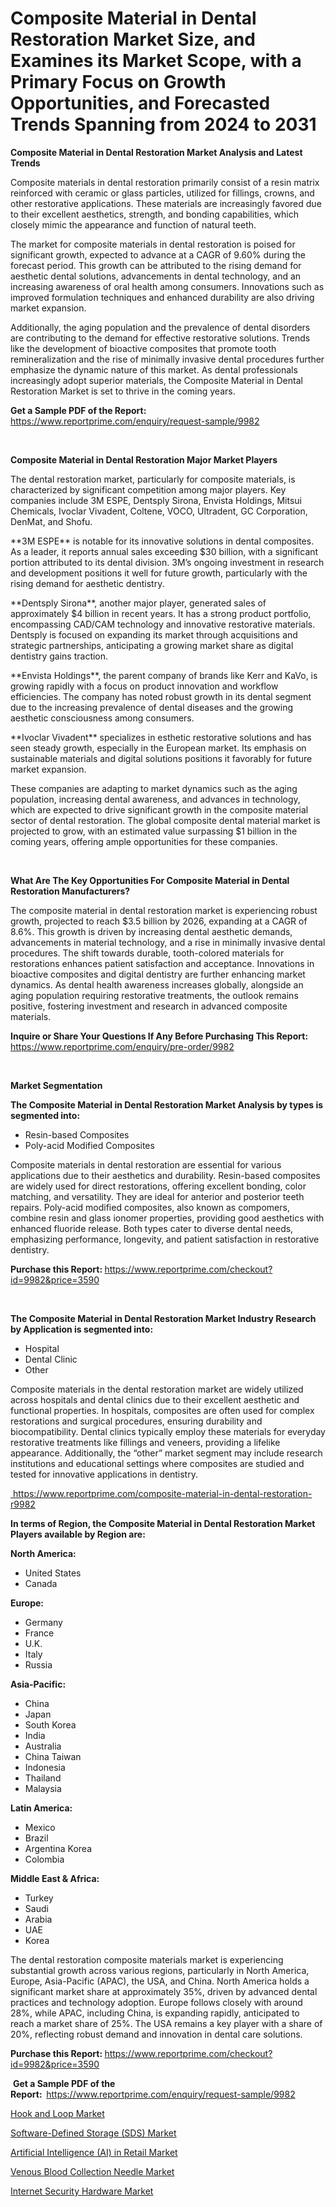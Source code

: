 <p><h1>Composite Material in Dental Restoration Market Size, and Examines its Market Scope, with a Primary Focus on Growth Opportunities, and Forecasted Trends Spanning from 2024 to 2031</h1></p><p><strong>Composite Material in Dental Restoration Market Analysis and Latest Trends</strong></p>
<p><p>Composite materials in dental restoration primarily consist of a resin matrix reinforced with ceramic or glass particles, utilized for fillings, crowns, and other restorative applications. These materials are increasingly favored due to their excellent aesthetics, strength, and bonding capabilities, which closely mimic the appearance and function of natural teeth.</p><p>The market for composite materials in dental restoration is poised for significant growth, expected to advance at a CAGR of 9.60% during the forecast period. This growth can be attributed to the rising demand for aesthetic dental solutions, advancements in dental technology, and an increasing awareness of oral health among consumers. Innovations such as improved formulation techniques and enhanced durability are also driving market expansion. </p><p>Additionally, the aging population and the prevalence of dental disorders are contributing to the demand for effective restorative solutions. Trends like the development of bioactive composites that promote tooth remineralization and the rise of minimally invasive dental procedures further emphasize the dynamic nature of this market. As dental professionals increasingly adopt superior materials, the Composite Material in Dental Restoration Market is set to thrive in the coming years.</p></p>
<p><strong>Get a Sample PDF of the Report:&nbsp;</strong> <a href="https://www.reportprime.com/enquiry/request-sample/9982?utm_campaign=950&utm_medium=2&utm_source=Github&utm_content=ia&utm_term=28112024&utm_id=composite-material-in-dental-restoration">https://www.reportprime.com/enquiry/request-sample/9982</a></p>
<p>&nbsp;</p>
<p><strong>Composite Material in Dental Restoration Major Market Players</strong></p>
<p><p>The dental restoration market, particularly for composite materials, is characterized by significant competition among major players. Key companies include 3M ESPE, Dentsply Sirona, Envista Holdings, Mitsui Chemicals, Ivoclar Vivadent, Coltene, VOCO, Ultradent, GC Corporation, DenMat, and Shofu.</p><p>**3M ESPE** is notable for its innovative solutions in dental composites. As a leader, it reports annual sales exceeding $30 billion, with a significant portion attributed to its dental division. 3M’s ongoing investment in research and development positions it well for future growth, particularly with the rising demand for aesthetic dentistry.</p><p>**Dentsply Sirona**, another major player, generated sales of approximately $4 billion in recent years. It has a strong product portfolio, encompassing CAD/CAM technology and innovative restorative materials. Dentsply is focused on expanding its market through acquisitions and strategic partnerships, anticipating a growing market share as digital dentistry gains traction.</p><p>**Envista Holdings**, the parent company of brands like Kerr and KaVo, is growing rapidly with a focus on product innovation and workflow efficiencies. The company has noted robust growth in its dental segment due to the increasing prevalence of dental diseases and the growing aesthetic consciousness among consumers.</p><p>**Ivoclar Vivadent** specializes in esthetic restorative solutions and has seen steady growth, especially in the European market. Its emphasis on sustainable materials and digital solutions positions it favorably for future market expansion.</p><p>These companies are adapting to market dynamics such as the aging population, increasing dental awareness, and advances in technology, which are expected to drive significant growth in the composite material sector of dental restoration. The global composite dental material market is projected to grow, with an estimated value surpassing $1 billion in the coming years, offering ample opportunities for these companies.</p></p>
<p>&nbsp;</p>
<p><strong>What Are The Key Opportunities For Composite Material in Dental Restoration Manufacturers?</strong></p>
<p><p>The composite material in dental restoration market is experiencing robust growth, projected to reach $3.5 billion by 2026, expanding at a CAGR of 8.6%. This growth is driven by increasing dental aesthetic demands, advancements in material technology, and a rise in minimally invasive dental procedures. The shift towards durable, tooth-colored materials for restorations enhances patient satisfaction and acceptance. Innovations in bioactive composites and digital dentistry are further enhancing market dynamics. As dental health awareness increases globally, alongside an aging population requiring restorative treatments, the outlook remains positive, fostering investment and research in advanced composite materials.</p></p>
<p><strong>Inquire or Share Your Questions If Any Before Purchasing This Report:</strong> <a href="https://www.reportprime.com/enquiry/pre-order/9982?utm_campaign=950&utm_medium=2&utm_source=Github&utm_content=ia&utm_term=28112024&utm_id=composite-material-in-dental-restoration">https://www.reportprime.com/enquiry/pre-order/9982</a></p>
<p>&nbsp;</p>
<p><strong>Market Segmentation</strong></p>
<p><strong>The Composite Material in Dental Restoration Market Analysis by types is segmented into:</strong></p>
<p><ul><li>Resin-based Composites</li><li>Poly-acid Modified Composites</li></ul></p>
<p><p>Composite materials in dental restoration are essential for various applications due to their aesthetics and durability. Resin-based composites are widely used for direct restorations, offering excellent bonding, color matching, and versatility. They are ideal for anterior and posterior teeth repairs. Poly-acid modified composites, also known as compomers, combine resin and glass ionomer properties, providing good aesthetics with enhanced fluoride release. Both types cater to diverse dental needs, emphasizing performance, longevity, and patient satisfaction in restorative dentistry.</p></p>
<p><strong>Purchase this Report:&nbsp;</strong><a href="https://www.reportprime.com/checkout?id=9982&price=3590&utm_campaign=950&utm_medium=2&utm_source=Github&utm_content=ia&utm_term=28112024&utm_id=composite-material-in-dental-restoration">https://www.reportprime.com/checkout?id=9982&price=3590</a></p>
<p>&nbsp;</p>
<p><strong>The Composite Material in Dental Restoration Market Industry Research by Application is segmented into:</strong></p>
<p><ul><li>Hospital</li><li>Dental Clinic</li><li>Other</li></ul></p>
<p><p>Composite materials in the dental restoration market are widely utilized across hospitals and dental clinics due to their excellent aesthetic and functional properties. In hospitals, composites are often used for complex restorations and surgical procedures, ensuring durability and biocompatibility. Dental clinics typically employ these materials for everyday restorative treatments like fillings and veneers, providing a lifelike appearance. Additionally, the “other” market segment may include research institutions and educational settings where composites are studied and tested for innovative applications in dentistry.</p></p>
<p><a href="https://www.reportprime.com/composite-material-in-dental-restoration-r9982?utm_campaign=950&utm_medium=2&utm_source=Github&utm_content=ia&utm_term=28112024&utm_id=composite-material-in-dental-restoration">&nbsp;https://www.reportprime.com/composite-material-in-dental-restoration-r9982</a></p>
<p><strong>In terms of Region, the Composite Material in Dental Restoration Market Players available by Region are:</strong></p>
<p>
    <p> <strong> North America: </strong>
        <ul>
            <li>United States</li>
            <li>Canada</li>
        </ul>
        </p> 
    <p> <strong> Europe: </strong>
        <ul>
            <li>Germany</li>
            <li>France</li>
            <li>U.K.</li>
            <li>Italy</li>
            <li>Russia</li>
        </ul>
        </p> 
    <p> <strong> Asia-Pacific: </strong>
        <ul>
            <li>China</li>
            <li>Japan</li>
            <li>South Korea</li>
            <li>India</li>
            <li>Australia</li>
            <li>China Taiwan</li>
            <li>Indonesia</li>
            <li>Thailand</li>
            <li>Malaysia</li>
        </ul>
        </p> 
    <p> <strong> Latin America: </strong>
        <ul>
            <li>Mexico</li>
            <li>Brazil</li>
            <li>Argentina Korea</li>
            <li>Colombia</li>
        </ul>
        </p> 
    <p> <strong> Middle East & Africa: </strong>
        <ul>
            <li>Turkey</li>
            <li>Saudi</li>
            <li>Arabia</li>
            <li>UAE</li>
            <li>Korea</li>
        </ul>
    </p>
    </p>
<p><p>The dental restoration composite materials market is experiencing substantial growth across various regions, particularly in North America, Europe, Asia-Pacific (APAC), the USA, and China. North America holds a significant market share at approximately 35%, driven by advanced dental practices and technology adoption. Europe follows closely with around 28%, while APAC, including China, is expanding rapidly, anticipated to reach a market share of 25%. The USA remains a key player with a share of 20%, reflecting robust demand and innovation in dental care solutions.</p></p>
<p><strong>Purchase this Report: </strong><a href="https://www.reportprime.com/checkout?id=9982&price=3590&utm_campaign=950&utm_medium=2&utm_source=Github&utm_content=ia&utm_term=28112024&utm_id=composite-material-in-dental-restoration">https://www.reportprime.com/checkout?id=9982&price=3590</a></p>
<p>&nbsp;<strong>Get a Sample PDF of the Report:&nbsp;&nbsp;</strong><a href="https://www.reportprime.com/enquiry/request-sample/9982?utm_campaign=950&utm_medium=2&utm_source=Github&utm_content=ia&utm_term=28112024&utm_id=composite-material-in-dental-restoration">https://www.reportprime.com/enquiry/request-sample/9982</a></p>
<p><strong></strong></p>
<p><p><a href="https://www.linkedin.com/pulse/digital-transformation-hook-loop-industry-market-opportunities-pz1hc?utm_campaign=950&utm_medium=2&utm_source=Github&utm_content=ia&utm_term=28112024&utm_id=composite-material-in-dental-restoration">Hook and Loop Market</a></p><p><a href="https://issuu.com/reportprime-2/docs/software-defined-storage-sds-market_ecd5c653da5ebf?utm_campaign=950&utm_medium=2&utm_source=Github&utm_content=ia&utm_term=28112024&utm_id=composite-material-in-dental-restoration">Software-Defined Storage (SDS) Market</a></p><p><a href="https://issuu.com/reportprime-2/docs/artificial-intelligence-ai-in-retai_85cecc2a25db25?utm_campaign=950&utm_medium=2&utm_source=Github&utm_content=ia&utm_term=28112024&utm_id=composite-material-in-dental-restoration">Artificial Intelligence (AI) in Retail Market</a></p><p><a href="https://github.com/lashaunm5st/Market-Research-Report-List-1/blob/main/venous-blood-collection-needle-market.md?utm_campaign=950&utm_medium=2&utm_source=Github&utm_content=ia&utm_term=28112024&utm_id=composite-material-in-dental-restoration">Venous Blood Collection Needle Market</a></p><p><a href="https://www.linkedin.com/pulse/internet-security-hardware-market-trends-detailed-study-l8xle?utm_campaign=950&utm_medium=2&utm_source=Github&utm_content=ia&utm_term=28112024&utm_id=composite-material-in-dental-restoration">Internet Security Hardware Market</a></p></p>